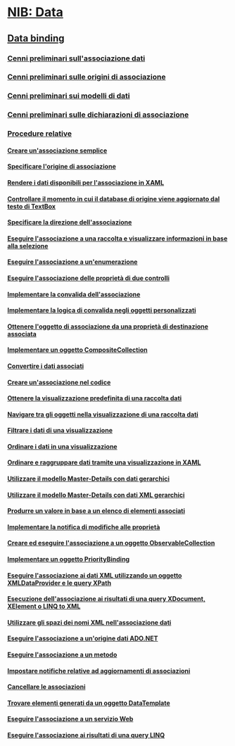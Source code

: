 # [NIB: Data](TocOutOfQuery)
## [Data binding](data-binding-wpf.md)
### [Cenni preliminari sull'associazione dati](data-binding-overview.md)
### [Cenni preliminari sulle origini di associazione](binding-sources-overview.md)
### [Cenni preliminari sui modelli di dati](data-templating-overview.md)
### [Cenni preliminari sulle dichiarazioni di associazione](binding-declarations-overview.md)
### [Procedure relative](data-binding-how-to-topics.md)
#### [Creare un'associazione semplice](how-to-create-a-simple-binding.md)
#### [Specificare l'origine di associazione](how-to-specify-the-binding-source.md)
#### [Rendere i dati disponibili per l'associazione in XAML](how-to-make-data-available-for-binding-in-xaml.md)
#### [Controllare il momento in cui il database di origine viene aggiornato dal testo di TextBox](how-to-control-when-the-textbox-text-updates-the-source.md)
#### [Specificare la direzione dell'associazione](how-to-specify-the-direction-of-the-binding.md)
#### [Eseguire l'associazione a una raccolta e visualizzare informazioni in base alla selezione](how-to-bind-to-a-collection-and-display-information-based-on-selection.md)
#### [Eseguire l'associazione a un'enumerazione](how-to-bind-to-an-enumeration.md)
#### [Eseguire l'associazione delle proprietà di due controlli](how-to-bind-the-properties-of-two-controls.md)
#### [Implementare la convalida dell'associazione](how-to-implement-binding-validation.md)
#### [Implementare la logica di convalida negli oggetti personalizzati](how-to-implement-validation-logic-on-custom-objects.md)
#### [Ottenere l'oggetto di associazione da una proprietà di destinazione associata](how-to-get-the-binding-object-from-a-bound-target-property.md)
#### [Implementare un oggetto CompositeCollection](how-to-implement-a-compositecollection.md)
#### [Convertire i dati associati](how-to-convert-bound-data.md)
#### [Creare un'associazione nel codice](how-to-create-a-binding-in-code.md)
#### [Ottenere la visualizzazione predefinita di una raccolta dati](how-to-get-the-default-view-of-a-data-collection.md)
#### [Navigare tra gli oggetti nella visualizzazione di una raccolta dati](how-to-navigate-through-the-objects-in-a-data-collectionview.md)
#### [Filtrare i dati di una visualizzazione](how-to-filter-data-in-a-view.md)
#### [Ordinare i dati in una visualizzazione](how-to-sort-data-in-a-view.md)
#### [Ordinare e raggruppare dati tramite una visualizzazione in XAML](how-to-sort-and-group-data-using-a-view-in-xaml.md)
#### [Utilizzare il modello Master-Details con dati gerarchici](how-to-use-the-master-detail-pattern-with-hierarchical-data.md)
#### [Utilizzare il modello Master-Details con dati XML gerarchici](how-to-use-the-master-detail-pattern-with-hierarchical-xml-data.md)
#### [Produrre un valore in base a un elenco di elementi associati](how-to-produce-a-value-based-on-a-list-of-bound-items.md)
#### [Implementare la notifica di modifiche alle proprietà](how-to-implement-property-change-notification.md)
#### [Creare ed eseguire l'associazione a un oggetto ObservableCollection](how-to-create-and-bind-to-an-observablecollection.md)
#### [Implementare un oggetto PriorityBinding](how-to-implement-prioritybinding.md)
#### [Eseguire l'associazione ai dati XML utilizzando un oggetto XMLDataProvider e le query XPath](how-to-bind-to-xml-data-using-an-xmldataprovider-and-xpath-queries.md)
#### [Esecuzione dell'associazione ai risultati di una query XDocument, XElement o LINQ to XML](how-to-bind-to-xdocument-xelement-or-linq-for-xml-query-results.md)
#### [Utilizzare gli spazi dei nomi XML nell'associazione dati](how-to-use-xml-namespaces-in-data-binding.md)
#### [Eseguire l'associazione a un'origine dati ADO.NET](how-to-bind-to-an-ado-net-data-source.md)
#### [Eseguire l'associazione a un metodo](how-to-bind-to-a-method.md)
#### [Impostare notifiche relative ad aggiornamenti di associazioni](how-to-set-up-notification-of-binding-updates.md)
#### [Cancellare le associazioni](how-to-clear-bindings.md)
#### [Trovare elementi generati da un oggetto DataTemplate](how-to-find-datatemplate-generated-elements.md)
#### [Eseguire l'associazione a un servizio Web](how-to-bind-to-a-web-service.md)
#### [Eseguire l'associazione ai risultati di una query LINQ](how-to-bind-to-the-results-of-a-linq-query.md)
